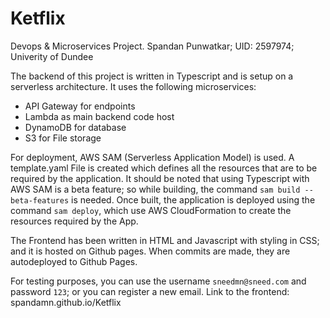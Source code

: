 # Ketflix
Devops &amp; Microservices Project.
Spandan Punwatkar; UID: 2597974; Univerity of Dundee

The backend of this project is written in Typescript and is setup on a serverless architecture. 
It uses the following microservices:
 - API Gateway for endpoints
 - Lambda as main backend code host
 - DynamoDB for database
 - S3 for File storage

For deployment, AWS SAM (Serverless Application Model) is used. A template.yaml File is created which defines all the resources that are to be required by the application.
It should be noted that using Typescript with AWS SAM is a beta feature; so while building, the command `sam build --beta-features`  is needed.
Once built, the application is deployed using the command `sam deploy`, which use AWS CloudFormation to create the resources required by the App.

The Frontend has been written in HTML and Javascript with styling in CSS; and it is hosted on Github pages. When commits are made, they are autodeployed to Github Pages.

For testing purposes, you can use the username `sneedmn@sneed.com` and password `123`; or you can register a new email.
Link to the frontend: spandamn.github.io/Ketflix
